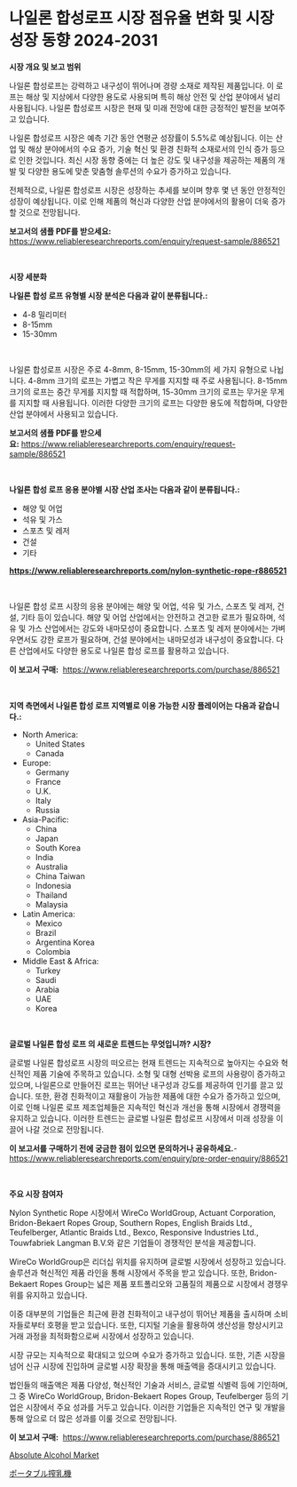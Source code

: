 <p><h1>나일론 합성로프 시장 점유율 변화 및 시장 성장 동향 2024-2031</h1></p><p><strong>시장 개요 및 보고 범위</strong></p>
<p><p>나일론 합성로프는 강력하고 내구성이 뛰어나며 경량 소재로 제작된 제품입니다. 이 로프는 해상 및 지상에서 다양한 용도로 사용되며 특히 해상 안전 및 산업 분야에서 널리 사용됩니다. 나일론 합성로프 시장은 현재 및 미래 전망에 대한 긍정적인 발전을 보여주고 있습니다.</p><p>나일론 합성로프 시장은 예측 기간 동안 연평균 성장률이 5.5%로 예상됩니다. 이는 산업 및 해상 분야에서의 수요 증가, 기술 혁신 및 환경 친화적 소재로서의 인식 증가 등으로 인한 것입니다. 최신 시장 동향 중에는 더 높은 강도 및 내구성을 제공하는 제품의 개발 및 다양한 용도에 맞춘 맞춤형 솔루션의 수요가 증가하고 있습니다.</p><p>전체적으로, 나일론 합성로프 시장은 성장하는 추세를 보이며 향후 몇 년 동안 안정적인 성장이 예상됩니다. 이로 인해 제품의 혁신과 다양한 산업 분야에서의 활용이 더욱 증가할 것으로 전망됩니다.</p></p>
<p><strong>보고서의 샘플 PDF를 받으세요:</strong> <a href="https://www.reliableresearchreports.com/enquiry/request-sample/886521">https://www.reliableresearchreports.com/enquiry/request-sample/886521</a></p>
<p>&nbsp;</p>
<p><strong>시장 세분화</strong></p>
<p><strong>나일론 합성 로프 유형별 시장 분석은 다음과 같이 분류됩니다.:</strong></p>
<p><ul><li>4-8 밀리미터</li><li>8-15mm</li><li>15-30mm</li></ul></p>
<p>&nbsp;</p>
<p><p>나일론 합성로프 시장은 주로 4-8mm, 8-15mm, 15-30mm의 세 가지 유형으로 나뉩니다. 4-8mm 크기의 로프는 가볍고 작은 무게를 지지할 때 주로 사용됩니다. 8-15mm 크기의 로프는 중간 무게를 지지할 때 적합하며, 15-30mm 크기의 로프는 무거운 무게를 지지할 때 사용됩니다. 이러한 다양한 크기의 로프는 다양한 용도에 적합하며, 다양한 산업 분야에서 사용되고 있습니다.</p></p>
<p><strong>보고서의 샘플 PDF를 받으세요:</strong>&nbsp;<a href="https://www.reliableresearchreports.com/enquiry/request-sample/886521">https://www.reliableresearchreports.com/enquiry/request-sample/886521</a></p>
<p>&nbsp;</p>
<p><strong> 나일론 합성 로프 응용 분야별 시장 산업 조사는 다음과 같이 분류됩니다.:</strong></p>
<p><ul><li>해양 및 어업</li><li>석유 및 가스</li><li>스포츠 및 레저</li><li>건설</li><li>기타</li></ul></p>
<p><strong><a href="https://www.reliableresearchreports.com/nylon-synthetic-rope-r886521">https://www.reliableresearchreports.com/nylon-synthetic-rope-r886521</a></strong></p>
<p>&nbsp;</p>
<p><p>나일론 합성 로프 시장의 응용 분야에는 해양 및 어업, 석유 및 가스, 스포츠 및 레저, 건설, 기타 등이 있습니다. 해양 및 어업 산업에서는 안전하고 견고한 로프가 필요하며, 석유 및 가스 산업에서는 강도와 내마모성이 중요합니다. 스포츠 및 레저 분야에서는 가벼우면서도 강한 로프가 필요하며, 건설 분야에서는 내마모성과 내구성이 중요합니다. 다른 산업에서도 다양한 용도로 나일론 합성 로프를 활용하고 있습니다.</p></p>
<p><strong>이 보고서 구매:</strong>&nbsp; <a href="https://www.reliableresearchreports.com/purchase/886521">https://www.reliableresearchreports.com/purchase/886521</a></p>
<p>&nbsp;</p>
<p><strong>지역 측면에서 나일론 합성 로프 지역별로 이용 가능한 시장 플레이어는 다음과 같습니다.:</strong></p>
<p><ul>
    <li>
        North America:
        <ul>
            <li>United States</li>
            <li>Canada</li>
        </ul>
    </li>
    <li>
        Europe:
        <ul>
            <li>Germany</li>
            <li>France</li>
            <li>U.K.</li>
            <li>Italy</li>
            <li>Russia</li>
        </ul>
    </li>
    <li>
        Asia-Pacific:
        <ul>
            <li>China</li>
            <li>Japan</li>
            <li>South Korea</li>
            <li>India</li>
            <li>Australia</li>
            <li>China Taiwan</li>
            <li>Indonesia</li>
            <li>Thailand</li>
            <li>Malaysia</li>
        </ul>
    </li>
    <li>
        Latin America:
        <ul>
            <li>Mexico</li>
            <li>Brazil</li>
            <li>Argentina Korea</li>
            <li>Colombia</li>
        </ul>
    </li>
    <li>
        Middle East & Africa:
        <ul>
            <li>Turkey</li>
            <li>Saudi</li>
            <li>Arabia</li>
            <li>UAE</li>
            <li>Korea</li>
        </ul>
    </li>
    </ul></p>
<p>&nbsp;</p>
<p><strong>글로벌 나일론 합성 로프 의 새로운 트렌드는 무엇입니까? 시장?</strong></p>
<p><p>글로벌 나일론 합성로프 시장의 떠오르는 현재 트렌드는 지속적으로 높아지는 수요와 혁신적인 제품 기술에 주목하고 있습니다. 소형 및 대형 선박용 로프의 사용량이 증가하고 있으며, 나일론으로 만들어진 로프는 뛰어난 내구성과 강도를 제공하여 인기를 끌고 있습니다. 또한, 환경 친화적이고 재활용이 가능한 제품에 대한 수요가 증가하고 있으며, 이로 인해 나일론 로프 제조업체들은 지속적인 혁신과 개선을 통해 시장에서 경쟁력을 유지하고 있습니다. 이러한 트렌드는 글로벌 나일론 합성로프 시장에서 미래 성장을 이끌어 나갈 것으로 전망됩니다.</p></p>
<p><strong>이 보고서를 구매하기 전에 궁금한 점이 있으면 문의하거나 공유하세요.</strong>- <a href="https://www.reliableresearchreports.com/enquiry/pre-order-enquiry/886521">https://www.reliableresearchreports.com/enquiry/pre-order-enquiry/886521</a></p>
<p>&nbsp;</p>
<p><strong>주요 시장 참여자</strong></p>
<p><p>Nylon Synthetic Rope 시장에서 WireCo WorldGroup, Actuant Corporation, Bridon-Bekaert Ropes Group, Southern Ropes, English Braids Ltd., Teufelberger, Atlantic Braids Ltd., Bexco, Responsive Industries Ltd., Touwfabriek Langman B.V.와 같은 기업들이 경쟁적인 분석을 제공합니다. </p><p>WireCo WorldGroup은 리더십 위치를 유지하며 글로벌 시장에서 성장하고 있습니다. 솔루션과 혁신적인 제품 라인을 통해 시장에서 주목을 받고 있습니다. 또한, Bridon-Bekaert Ropes Group는 넓은 제품 포트폴리오와 고품질의 제품으로 시장에서 경쟁우위를 유지하고 있습니다. </p><p>이중 대부분의 기업들은 최근에 환경 친화적이고 내구성이 뛰어난 제품을 출시하며 소비자들로부터 호평을 받고 있습니다. 또한, 디지털 기술을 활용하여 생산성을 향상시키고 거래 과정을 최적화함으로써 시장에서 성장하고 있습니다. </p><p>시장 규모는 지속적으로 확대되고 있으며 수요가 증가하고 있습니다. 또한, 기존 시장을 넘어 신규 시장에 진입하며 글로벌 시장 확장을 통해 매출액을 증대시키고 있습니다.</p><p>법인들의 매출액은 제품 다양성, 혁신적인 기술과 서비스, 글로벌 식별력 등에 기인하며, 그 중 WireCo WorldGroup, Bridon-Bekaert Ropes Group, Teufelberger 등의 기업은 시장에서 주요 성과를 거두고 있습니다. 이러한 기업들은 지속적인 연구 및 개발을 통해 앞으로 더 많은 성과를 이룰 것으로 전망됩니다.</p></p>
<p><strong>이 보고서 구매:</strong>&nbsp;&nbsp;<a href="https://www.reliableresearchreports.com/purchase/886521">https://www.reliableresearchreports.com/purchase/886521</a></p>
<p><p><a href="https://pretty-mail-caf.notion.site/Absolute-Alcohol-Market-Size-Furnishes-Valuable-Information-Encompassing-Market-Share-Market-Trends-4e752fe881624001a11bf6b82540c514">Absolute Alcohol Market</a></p><p><a href="https://github.com/SarahFahey88/Market-Research-Report-List-1/blob/main/758382821736.md">ポータブル搾乳機</a></p></p>